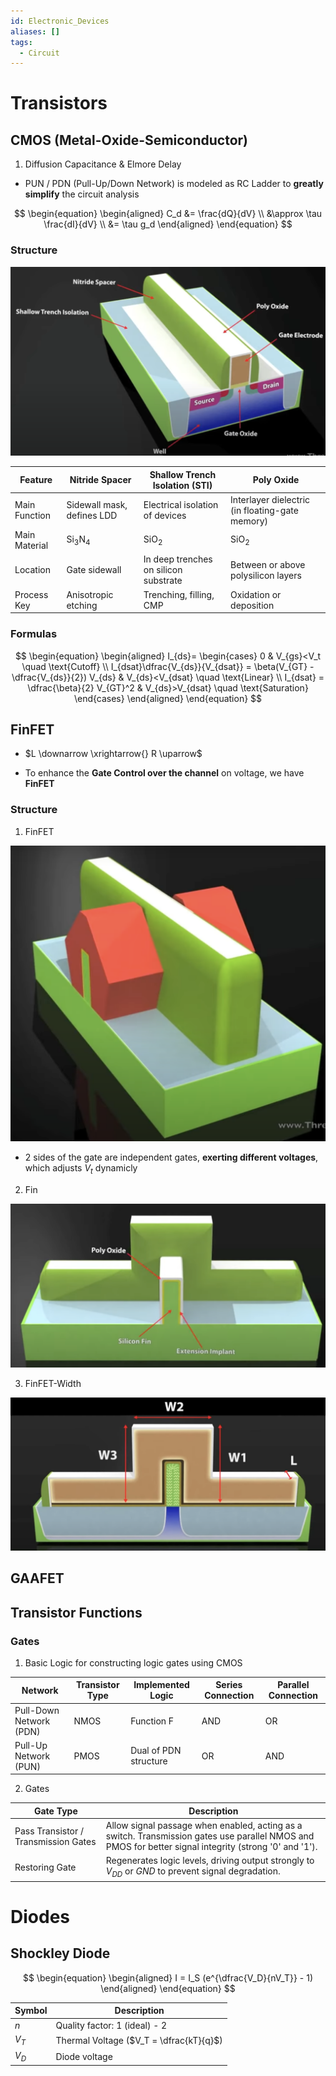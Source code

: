 ```yaml
---
id: Electronic_Devices
aliases: []
tags:
  - Circuit
---
```


# Transistors

## CMOS (Metal-Oxide-Semiconductor)

1. Diffusion Capacitance & Elmore Delay

- PUN / PDN (Pull-Up/Down Network) is modeled as RC Ladder to **greatly simplify** the circuit analysis

$$
\begin{equation}
\begin{aligned}
C_d &= \frac{dQ}{dV} \\
&\approx \tau \frac{dI}{dV} \\
&= \tau g_d
\end{aligned}
\end{equation}
$$

### Structure

![](./imgs/Devices/NMOS.png)

| Feature | Nitride Spacer | Shallow Trench Isolation (STI) | Poly Oxide |
|---|---|---|---|
| Main Function | Sidewall mask, defines LDD | Electrical isolation of devices | Interlayer dielectric (in floating-gate memory) |
| Main Material | Si$_{3}$N$_{4}$ | SiO$_{2}$ | SiO$_{2}$ |
| Location | Gate sidewall | In deep trenches on silicon substrate | Between or above polysilicon layers |
| Process Key | Anisotropic etching | Trenching, filling, CMP | Oxidation or deposition |

### Formulas

$$
\begin{equation}
\begin{aligned}
I_{ds}=
\begin{cases}
0 & V_{gs}<V_t \quad \text{Cutoff} \\
I_{dsat}\dfrac{V_{ds}}{V_{dsat}} = \beta(V_{GT} - \dfrac{V_{ds}}{2}) V_{ds} & V_{ds}<V_{dsat} \quad \text{Linear} \\
I_{dsat} = \dfrac{\beta}{2} V_{GT}^2  & V_{ds}>V_{dsat} \quad \text{Saturation}
\end{cases}
\end{aligned}
\end{equation}
$$

## FinFET

- $L \downarrow \xrightarrow{} R \uparrow$

- To enhance the **Gate Control over the channel** on voltage, we have **FinFET**

### Structure

1. FinFET

![](./imgs/Devices/FinFET.png)

- 2 sides of the gate are independent gates, **exerting different voltages**, which adjusts $V_t$ dynamicly

2. Fin

![](./imgs/Devices/Fin.png)

3. FinFET-Width

![](./imgs/Devices/FinFET-Width.png)

## GAAFET

## Transistor Functions

### Gates

1. Basic Logic for constructing logic gates using CMOS

| Network | Transistor Type | Implemented Logic | Series Connection | Parallel Connection |
|---|---|---|---|---|
| Pull-Down Network (PDN) | NMOS | Function F | AND | OR |
| Pull-Up Network (PUN) | PMOS | Dual of PDN structure | OR | AND |

2. Gates

| Gate Type | Description |
|---|---|
| Pass Transistor / Transmission Gates | Allow signal passage when enabled, acting as a switch. Transmission gates use parallel NMOS and PMOS for better signal integrity (strong '0' and '1'). |
| Restoring Gate | Regenerates logic levels, driving output strongly to $V_{DD}$ or $GND$ to prevent signal degradation. |

# Diodes

## Shockley Diode

$$
\begin{equation}
\begin{aligned}
I = I_S (e^{\dfrac{V_D}{nV_T}} - 1)
\end{aligned}
\end{equation}
$$

| Symbol | Description |
|---|---|
| $n$ | Quality factor: 1 (ideal) - 2 |
| $V_T$ | Thermal Voltage ($V_T = \dfrac{kT}{q}$) |
| $V_D$ | Diode voltage |
